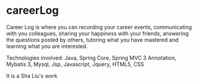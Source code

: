 careerLog
=========
Career Log is where you can recording your career events, communicating with you colleagues, sharing your happiness with your friends, answering the questions posted by others, tutoring what you have mastered and learning what you are interested.

Technologies involved:
Java, Spring Core, Spring MVC 3 Annotation, Mybatis 3, Mysql, Jsp, Javascript, Jquery, HTML5, CSS


It is a Sha Liu's work
